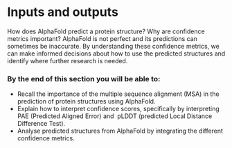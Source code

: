 # Inputs and outputs

How does AlphaFold predict a protein structure? Why are confidence metrics important? AlphaFold is not perfect and its predictions can sometimes be inaccurate. By understanding these confidence metrics, we can make informed decisions about how to use the predicted structures and identify where further research is needed.

### By the end of this section you will be able to:

* Recall the importance of the multiple sequence alignment (MSA) in the prediction of protein structures using AlphaFold.
* Explain how to interpret confidence scores, specifically by interpreting PAE (Predicted Aligned Error) and  pLDDT (predicted Local Distance Difference Test).
* Analyse predicted structures from AlphaFold by integrating the different confidence metrics.